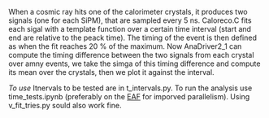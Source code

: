 When a cosmic ray hits one of the calorimeter crystals, it produces two signals (one for each SiPM), that are sampled every 5 ns.
Caloreco.C fits each sigal with a template function over a certain time interval (start and end are relative to the peack time). The timing of the event is then defined as when the fit reaches 20 % of the maximum. Now AnaDriver2_1 can compute the timing difference between the two signals from each crystal over amny events, we take the simga of this timing difference and compute its mean over the crystals, then we plot it against the interval.

*To use*
Itnervals to be tested are in t_intervals.py.
To run the analysis use time_tests.ipynb (preferably on the [EAF](https://mu2ewiki.fnal.gov/wiki/Elastic_Analysis_Facility_(EAF)) for imporved parallelism).
Using v_fit_tries.py sould also work fine.
